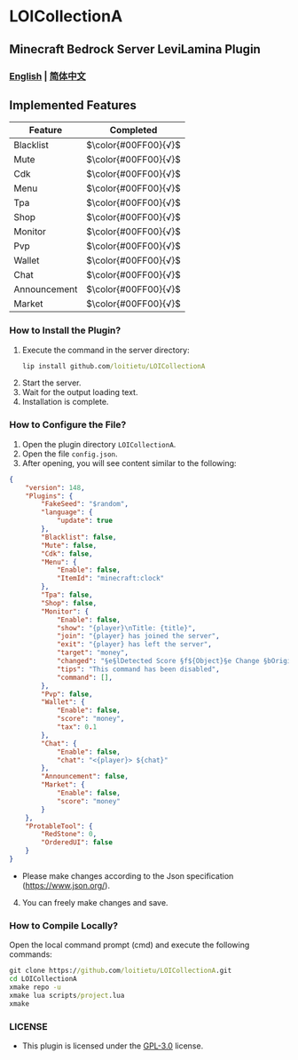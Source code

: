 # LOICollectionA
## Minecraft Bedrock Server LeviLamina Plugin

### [English](README.md) | [简体中文](README.zh.md)

## Implemented Features
Feature | Completed
--- | :---:
Blacklist | $\color{#00FF00}{√}$
Mute | $\color{#00FF00}{√}$
Cdk | $\color{#00FF00}{√}$
Menu | $\color{#00FF00}{√}$
Tpa | $\color{#00FF00}{√}$
Shop | $\color{#00FF00}{√}$
Monitor | $\color{#00FF00}{√}$
Pvp | $\color{#00FF00}{√}$
Wallet | $\color{#00FF00}{√}$
Chat | $\color{#00FF00}{√}$
Announcement | $\color{#00FF00}{√}$
Market | $\color{#00FF00}{√}$

### How to Install the Plugin?
1. Execute the command in the server directory:
   ```cmd
   lip install github.com/loitietu/LOICollectionA
   ```
2. Start the server.
3. Wait for the output loading text.
4. Installation is complete.

### How to Configure the File?
1. Open the plugin directory `LOICollectionA`.
2. Open the file `config.json`.
3. After opening, you will see content similar to the following:
```json
{
    "version": 148,
    "Plugins": {
        "FakeSeed": "$random",
        "language": {
            "update": true
        },
        "Blacklist": false,
        "Mute": false, 
        "Cdk": false,
        "Menu": {
            "Enable": false,
            "ItemId": "minecraft:clock" 
        },
        "Tpa": false,
        "Shop": false,
        "Monitor": {
            "Enable": false,
            "show": "{player}\nTitle: {title}",
            "join": "{player} has joined the server",
            "exit": "{player} has left the server",
            "target": "money",
            "changed": "§e§lDetected Score §f${Object}§e Change §bOriginal Value: §f${OriMoney} §aChange: §f${SetMoney} §eCurrent Value: §f${GetScore}",
            "tips": "This command has been disabled",
            "command": [],
        },
        "Pvp": false,
        "Wallet": {
            "Enable": false,
            "score": "money",
            "tax": 0.1 
        },
        "Chat": {
            "Enable": false,
            "chat": "<{player}> ${chat}"
        },
        "Announcement": false,
        "Market": {
            "Enable": false,
            "score": "money"
        }
    },
    "ProtableTool": {
        "RedStone": 0,
        "OrderedUI": false
    }
}
```
- Please make changes according to the Json specification (https://www.json.org/).
4. You can freely make changes and save.

### How to Compile Locally?
Open the local command prompt (cmd) and execute the following commands:
```cmd
git clone https://github.com/loitietu/LOICollectionA.git
cd LOICollectionA
xmake repo -u
xmake lua scripts/project.lua
xmake
```

### LICENSE
- This plugin is licensed under the [GPL-3.0](LICENSE) license.